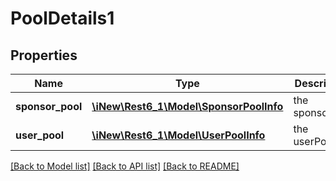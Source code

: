 # PoolDetails1

## Properties
Name | Type | Description | Notes
------------ | ------------- | ------------- | -------------
**sponsor_pool** | [**\iNew\Rest6_1\Model\SponsorPoolInfo**](SponsorPoolInfo.md) | the sponsorPool | [optional] 
**user_pool** | [**\iNew\Rest6_1\Model\UserPoolInfo**](UserPoolInfo.md) | the userPool | [optional] 

[[Back to Model list]](../README.md#documentation-for-models) [[Back to API list]](../README.md#documentation-for-api-endpoints) [[Back to README]](../README.md)


